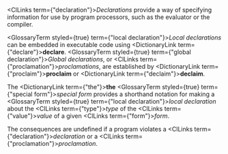  



<ClLinks  term={"declaration"}><i>Declarations</i></ClLinks> provide a way of specifying information for use by program processors, such as the evaluator or the compiler. 



<GlossaryTerm styled={true} term={"local declaration"}><i>Local declarations</i></GlossaryTerm> can be embedded in executable code using <DictionaryLink  term={"declare"}><b>declare</b></DictionaryLink>. <GlossaryTerm styled={true} term={"global declaration"}><i>Global declarations</i></GlossaryTerm>, or <ClLinks  term={"proclamation"}><i>proclamations</i></ClLinks>, are established by <DictionaryLink  term={"proclaim"}><b>proclaim</b></DictionaryLink> or <DictionaryLink  term={"declaim"}><b>declaim</b></DictionaryLink>. 



The <DictionaryLink  term={"the"}><b>the</b></DictionaryLink> <GlossaryTerm styled={true} term={"special form"}><i>special form</i></GlossaryTerm> provides a shorthand notation for making a <GlossaryTerm styled={true} term={"local declaration"}><i>local declaration</i></GlossaryTerm> about the <ClLinks  term={"type"}><i>type</i></ClLinks> of the <ClLinks  term={"value"}><i>value</i></ClLinks> of a given <ClLinks  term={"form"}><i>form</i></ClLinks>. 



The consequences are undefined if a program violates a <ClLinks  term={"declaration"}><i>declaration</i></ClLinks> or a <ClLinks  term={"proclamation"}><i>proclamation</i></ClLinks>.
 